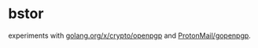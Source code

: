 # bstor

experiments with [golang.org/x/crypto/openpgp](https://pkg.go.dev/golang.org/x/crypto/openpgp?tab=doc) and [ProtonMail/gopenpgp](https://github.com/ProtonMail/gopenpgp).

